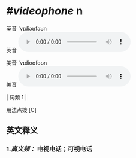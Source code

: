 # ***\#videophone*** n
英音 'vɪdiəʊfəʊn  
英音
<audio src="./media/videophone-B.aac" controls="controls"></audio>

美音 'vɪdioʊfoʊn  
美音
<audio src="./media/videophone.aac" controls="controls"></audio>



| 词频 1 |  

用法点拨  [C]

英文释义
---
### 1.*高义频：* **电视电话；可视电话**  


